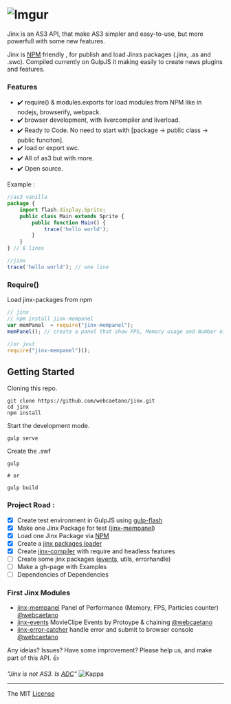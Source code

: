 # ![Imgur](http://i.imgur.com/FHjshUv.png)

Jinx is an AS3 API, that make AS3 simpler and easy-to-use, but more powerfull with some new features.

Jinx is [NPM](https://www.npmjs.com) friendly , for publish and load Jinxs packages (.jinx, .as and .swc). 
Compiled currently on GulpJS it making easily to create news plugins and features.

### Features 
- :heavy_check_mark: require() & modules.exports for load modules from NPM like in nodejs, browserify, webpack.
- :heavy_check_mark: browser development, with livercompiler and liverload. 
- :heavy_check_mark: Ready to Code. No need to start with [package -> public class -> public funciton].
- :heavy_check_mark: load or export swc. 
- :heavy_check_mark: All of as3 but with more.
- :heavy_check_mark: Open source.

Example :

```javascript
//as3 vanilla
package {
	import flash.display.Sprite;
	public class Main extends Sprite {
		public function Main() {
			trace('hello world');
		}
	}
} // 8 lines

//jinx
trace('hello world'); // one line 
```

### Require()
Load jinx-packages from npm

```javascript
// jinx
// npm install jinx-mempanel
var memPanel  = require("jinx-mempanel");
memPanel(); // create a panel that show FPS, Memory usage and Number of particles

//or just 
require("jinx-mempanel")();
```

## Getting Started

Cloning this repo.
```Batchfile
git clone https://github.com/webcaetano/jinx.git
cd jinx
npm install
```

Start the development mode.
```Batchfile
gulp serve
```

Create the .swf 
```Batchfile
gulp

# or 

gulp build
```

### Project Road : 

- [x] Create test environment in GulpJS using [gulp-flash](https://github.com/webcaetano/gulp-flash)
- [x] Make one Jinx Package for test ([jinx-mempanel](https://github.com/webcaetano/jinx-mempanel))
- [x] Load one Jinx Package via [NPM](https://www.npmjs.com)
- [x] Create a [jinx packages loader](https://github.com/webcaetano/jinx-loader) 
- [x] Create [jinx-compiler](https://github.com/webcaetano/jinx-compiler) with require and headless features
- [ ] Create some jinx packages ([events](https://github.com/webcaetano/jinx-events), utils, errorhandle)
- [ ] Make a gh-page with Examples
- [ ] Dependencies of Dependencies

### First Jinx Modules 

- [jinx-mempanel](https://github.com/webcaetano/jinx-mempanel) Panel of Performance (Memory, FPS, Particles counter) [@webcaetano](https://github.com/webcaetano)
- [jinx-events](https://github.com/webcaetano/jinx-events) MovieClipe Events by Protoype & chaining  [@webcaetano](https://github.com/webcaetano)
- [jinx-error-catcher](https://github.com/webcaetano/jinx-error-catcher) handle error and submit to browser console  [@webcaetano](https://github.com/webcaetano)

Any ideias? Issues? Have some improvement? Please help us, and make part of this API. :+1:

*"Jinx is not AS3. Is [ADC](http://tinyurl.com/o3llg4l)"* ![Kappa](http://static-cdn.jtvnw.net/emoticons/v1/25/1.0)

---------------------------------

The MIT [License](https://raw.githubusercontent.com/webcaetano/jinx/master/LICENSE.md)
